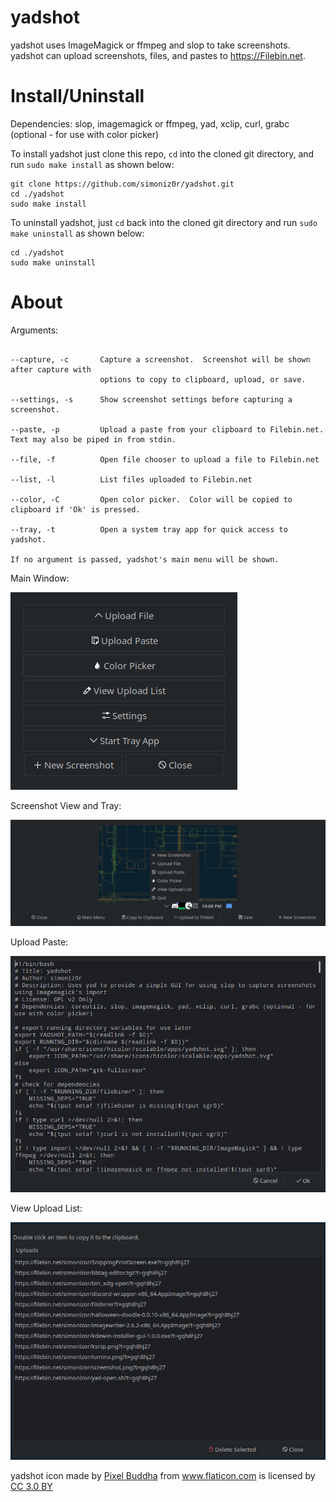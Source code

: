 # yadshot

yadshot uses ImageMagick or ffmpeg and slop to take screenshots.  yadshot can upload screenshots, files, and pastes to https://Filebin.net.

# Install/Uninstall

Dependencies: slop, imagemagick or ffmpeg, yad, xclip, curl, grabc (optional - for use with color picker)

To install yadshot just clone this repo, `cd` into the cloned git directory, and run `sudo make install` as shown below:

```
git clone https://github.com/simoniz0r/yadshot.git
cd ./yadshot
sudo make install
```

To uninstall yadshot, just `cd` back into the cloned git directory and run `sudo make uninstall` as shown below:

```
cd ./yadshot
sudo make uninstall
```

# About

Arguments:

```

--capture, -c       Capture a screenshot.  Screenshot will be shown after capture with
                    options to copy to clipboard, upload, or save.

--settings, -s      Show screenshot settings before capturing a screenshot.

--paste, -p         Upload a paste from your clipboard to Filebin.net.  Text may also be piped in from stdin.

--file, -f          Open file chooser to upload a file to Filebin.net

--list, -l          List files uploaded to Filebin.net

--color, -C         Open color picker.  Color will be copied to clipboard if 'Ok' is pressed.

--tray, -t          Open a system tray app for quick access to yadshot.

If no argument is passed, yadshot's main menu will be shown.

```

Main Window:

![yadshot](/Screenshot.png)

Screenshot View and Tray:

![yadshot](/Screenshot2.png)

Upload Paste:

![yadshot](/Screenshot3.png)

View Upload List:

![yadshot](/Screenshot4.png)

<div>yadshot icon made by <a href="https://www.flaticon.com/authors/pixel-buddha" title="Pixel Buddha">Pixel Buddha</a> from <a href="https://www.flaticon.com/" title="Flaticon">www.flaticon.com</a> is licensed by <a href="http://creativecommons.org/licenses/by/3.0/" title="Creative Commons BY 3.0" target="_blank">CC 3.0 BY</a></div>
